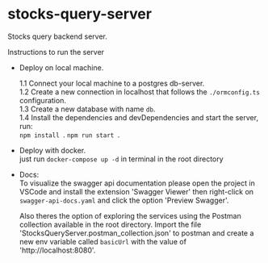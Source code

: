 # stocks-query-server
Stocks query backend server.  

Instructions to run the server

- Deploy on local machine.  

    1.1 Connect your local machine to a postgres db-server.  
    1.2 Create a new connection in localhost that follows the ```./ormconfig.ts``` configuration.  
    1.3 Create a new database with name ```db```.   
    1.4 Install the dependencies and devDependencies and start the server, run:    
        ```
        npm install 
        ```. 
        ```
        npm run start 
        ```. 

- Deploy with docker.  
    just run ```docker-compose up -d``` in terminal in the root directory

- Docs:  
    To visualize the swagger api documentation please open the project in VSCode and install the extension 'Swagger Viewer' then right-click on ```swagger-api-docs.yaml``` and click the option 'Preview Swagger'.  

    Also theres the option of exploring the services using the Postman collection available in the root directory. Import the file 'StocksQueryServer.postman_collection.json' to postman and create a new env variable called ```basicUrl``` with the value of 'http://localhost:8080'.
    


